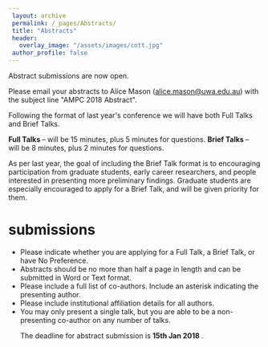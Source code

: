 ```yaml
---
 layout: archive
 permalink: /_pages/Abstracts/
 title: "Abstracts"
 header:
   overlay_image: "/assets/images/cott.jpg"
 author_profile: false  
---
```


Abstract submissions are now open.

Please email your abstracts to Alice Mason (alice.mason@uwa.edu.au) with the subject line
"AMPC 2018 Abstract".

Following the format of last year's conference we will have both Full Talks and Brief Talks. 

<b> Full Talks </b> – will be 15 minutes, plus 5 minutes for questions.
<b> Brief Talks </b> – will be 8 minutes, plus 2 minutes for questions. 

As per last year, the goal of including the Brief Talk format is to encouraging participation from graduate students, early career researchers, and people interested in presenting more preliminary findings. Graduate students are especially encouraged to apply for a Brief Talk, and will be given priority for them.

# submissions

<ul>
<li> Please indicate whether you are applying for a Full Talk, a Brief Talk, or have No Preference.</li> 
<li> Abstracts should be no more than half a page in length and can be submitted in Word or Text format.</li>
<li> Please include a full list of co-authors. Include an asterisk indicating the presenting author.</li>
<li> Please include institutional affiliation details for all authors.</li>
<li> You may only present a single talk, but you are able to be a non-presenting co-author on any number of talks.</li>

The deadline for abstract submission is <b> 15th Jan 2018 </b>. 

</ul>
